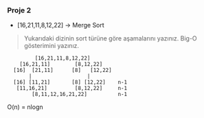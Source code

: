 ### Proje 2
* [16,21,11,8,12,22] -> Merge Sort

>Yukarıdaki dizinin sort türüne göre aşamalarını yazınız.
Big-O gösterimini yazınız.

             [16,21,11,8,12,22]
        [16,21,11]        [8,12,22]
      [16]  [21,11]      [8]   [12,22]
           |                  |
      [16] [11,21]       [8] [12,22]    n-1 
       [11,16,21]         [8,12,22]     n-1
            [8,11,12,16,21,22]          n-1

O(n) = nlogn
